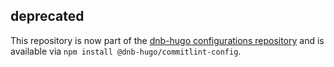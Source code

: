 ## deprecated

This repository is now part of the [dnb-hugo configurations repository](https://github.com/dnb-hugo/configurations) and is available via `npm install @dnb-hugo/commitlint-config`.
